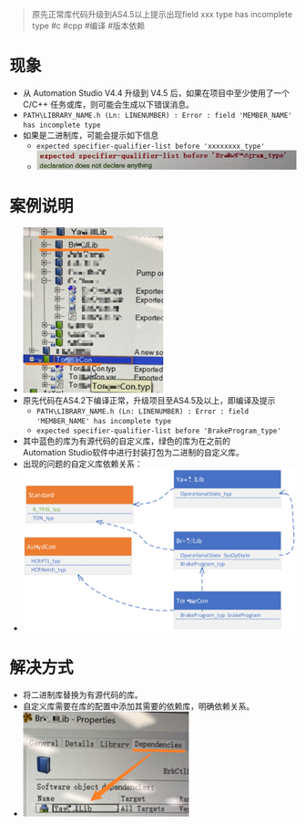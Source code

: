 > 原先正常库代码升级到AS4.5以上提示出现field xxx type has incomplete type
> #c #cpp #编译 #版本依赖

# 现象

- 从 Automation Studio V4.4 升级到 V4.5 后，如果在项目中至少使用了一个 C/C++ 任务或库，则可能会生成以下错误消息。
- `PATH\LIBRARY_NAME.h (Ln: LINENUMBER) : Error : field 'MEMBER_NAME' has incomplete type`
- 如果是二进制库，可能会提示如下信息
    - `expected specifier-qualifier-list before 'xxxxxxxx_type'`
    - ![](FILES/015原先正常库代码升级到AS4.5以上提示出现field%20xxx%20type%20has%20incomplete%20type/image-20231127232750199.png)

# 案例说明

- ![](FILES/015原先正常库代码升级到AS4.5以上提示出现field%20xxx%20type%20has%20incomplete%20type/image-20231127232954972.png)
- 原先代码在AS4.2下编译正常，升级项目至AS4.5及以上，即编译及提示
    - `PATH\LIBRARY_NAME.h (Ln: LINENUMBER) : Error : field 'MEMBER_NAME' has incomplete type`
    - `expected specifier-qualifier-list before 'BrakeProgram_type'`
- 其中蓝色的库为有源代码的自定义库，绿色的库为在之前的Automation Studio软件中进行封装打包为二进制的自定义库。
- 出现的问题的自定义库依赖关系：
- ![](FILES/015原先正常库代码升级到AS4.5以上提示出现field%20xxx%20type%20has%20incomplete%20type/image-20231127233131290.png)

# 解决方式

- 将二进制库替换为有源代码的库。
- 自定义库需要在库的配置中添加其需要的依赖库，明确依赖关系。
- ![](FILES/015原先正常库代码升级到AS4.5以上提示出现field%20xxx%20type%20has%20incomplete%20type/image-20231127233236033.png)
